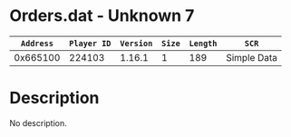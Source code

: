 # Orders.dat - Unknown 7

| `Address` | `Player ID` | `Version` | `Size` | `Length` | `SCR` |
| ---------- | ----------- | --------- | ------ | -------- | ---- |
| 0x665100 | 224103 | 1.16.1 | 1 | 189 | Simple Data |

# Description

No description.